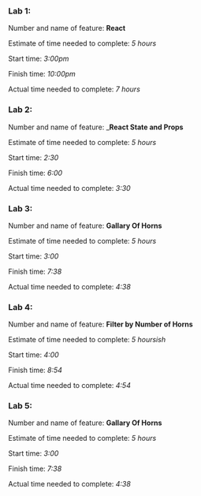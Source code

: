 ### Lab 1:
Number and name of feature: __React__

Estimate of time needed to complete: _5 hours_

Start time: _3:00pm_

Finish time: _10:00pm_

Actual time needed to complete: _7 hours_

### Lab 2:
Number and name of feature: ___React State and Props__

Estimate of time needed to complete: _5 hours_

Start time: _2:30_

Finish time: _6:00_

Actual time needed to complete: _3:30_

### Lab 3:
Number and name of feature: __Gallary Of Horns__

Estimate of time needed to complete: _5 hours_

Start time: _3:00_

Finish time: _7:38_

Actual time needed to complete: _4:38_

### Lab 4:
Number and name of feature: __Filter by Number of Horns__

Estimate of time needed to complete: _5 hoursish_

Start time: _4:00_

Finish time: _8:54_

Actual time needed to complete: _4:54_

### Lab 5:
Number and name of feature: __Gallary Of Horns__

Estimate of time needed to complete: _5 hours_

Start time: _3:00_

Finish time: _7:38_

Actual time needed to complete: _4:38_